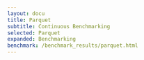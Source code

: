 ```yaml
---
layout: docu
title: Parquet
subtitle: Continuous Benchmarking
selected: Parquet
expanded: Benchmarking
benchmark: /benchmark_results/parquet.html
---
```

